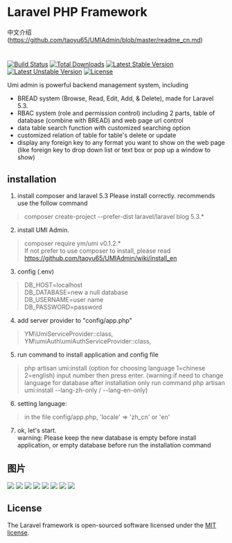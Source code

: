 # Laravel PHP Framework
中文介绍(https://github.com/taoyu65/UMIAdmin/blob/master/readme_cn.md)
#
[![Build Status](https://travis-ci.org/laravel/framework.svg)](https://travis-ci.org/laravel/framework)
[![Total Downloads](https://poser.pugx.org/laravel/framework/d/total.svg)](https://packagist.org/packages/laravel/framework)
[![Latest Stable Version](https://poser.pugx.org/laravel/framework/v/stable.svg)](https://packagist.org/packages/laravel/framework)
[![Latest Unstable Version](https://poser.pugx.org/laravel/framework/v/unstable.svg)](https://packagist.org/packages/laravel/framework)
[![License](https://poser.pugx.org/laravel/framework/license.svg)](https://packagist.org/packages/laravel/framework)

Umi admin is powerful backend management system, including

- BREAD system (Browse, Read, Edit, Add, & Delete), made for Laravel 5.3.
- RBAC system (role and permission control) including 2 parts, table of database (combine with BREAD) and web page url control
- data table search function with customized searching option
- customized relation of table for table's delete or update
- display any foreign key to any format you want to show on the web page (like foreign key to drop down list or text box or pop up a window to show)

## installation
1. install composer and laravel 5.3 Please install correctly. recommends use the follow command 
> composer create-project --prefer-dist laravel/laravel blog 5.3.*
2. install UMI Admin. 
>composer require ym/umi v0.1.2.* <br>
>If not prefer to use composer to install, please read https://github.com/taoyu65/UMIAdmin/wiki/install_en
3. config (.env)
>DB_HOST=localhost<br>
>DB_DATABASE=new a null database<br>
>DB_USERNAME=user name<br>
>DB_PASSWORD=password<br>
4. add server provider to "config/app.php"
>YM\UmiServiceProvider::class,<br>
>YM\umiAuth\umiAuthServiceProvider::class,
5. run command to install application and config file
>php artisan umi:install (option for choosing language 1=chinese 2=english) input number then press enter.
>(warning:if need to change language for database after installation only run command php artisan umi:install --lang-zh-only / --lang-en-only) 
6. setting language:
>in the file config/app.php, 'locale' => 'zh_cn' or 'en'
7. ok, let's start.<br>
warning: Please keep the new database is empty before install application, or empty database before run the installation command

## 图片 
![](http://umi.laravelumi.com/public/img/img/a.jpg)
![](http://umi.laravelumi.com/public/img/img/b.jpg)
![](http://umi.laravelumi.com/public/img/img/c.jpg)
![](http://umi.laravelumi.com/public/img/img/d.jpg)
![](http://umi.laravelumi.com/public/img/img/e.jpg)
![](http://umi.laravelumi.com/public/img/img/f.jpg)
![](http://umi.laravelumi.com/public/img/img/g.jpg)
![](http://umi.laravelumi.com/public/img/img/h.jpg)

## License

The Laravel framework is open-sourced software licensed under the [MIT license](http://opensource.org/licenses/MIT).